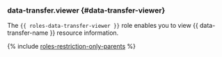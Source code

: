 ### data-transfer.viewer {#data-transfer-viewer}

The `{{ roles-data-transfer-viewer }}` role enables you to view {{ data-transfer-name }} resource information.

{% include [roles-restriction-only-parents](../roles-restriction-only-parents.md) %}
